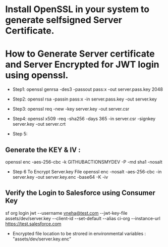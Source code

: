 # Install OpenSSL in your system to generate selfsigned Server Certificate.

# How to Generate Server certificate and Server Encrypted for JWT login using openssl.
- Step1: openssl genrsa -des3 -passout pass:x -out server.pass.key 2048
- Step2: openssl rsa -passin pass:x -in server.pass.key -out server.key
- Step3: openssl req -new -key server.key -out server.csr
- Step4: openssl x509 -req -sha256 -days 365 -in server.csr -signkey server.key -out server.crt

- Step 5:
## Generate the KEY & IV : 
openssl enc -aes-256-cbc -k GITHUBACTIONSMYDEV -P -md sha1 -nosalt

- Step 6 To Encrypt Server.key File 
 openssl enc -nosalt -aes-256-cbc -in server.key -out server.key.enc -base64 -K <KEY> -iv <IV>

## Verify the Login to Salesforce using Consumer Key
sf org login jwt --username vneha@test.com --jwt-key-file assets/dev/server.key --client-id <Consumer Key from Connected App> --set-default --alias ci-org --instance-url https://test.salesforce.com

- Encrypted file location to be strored in environmental variables :  "assets/dev/server.key.enc"